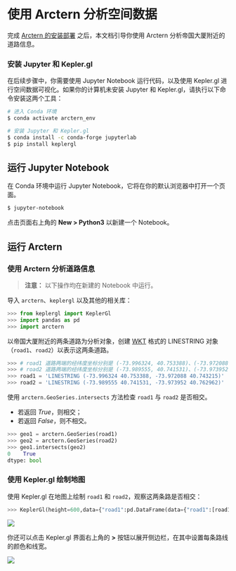 # 使用 Arctern 分析空间数据

完成 [Arctern 的安装部署](./standalone_installation.md) 之后，本文档引导你使用 Arctern 分析帝国大厦附近的道路信息。

### 安装 Jupyter 和 Kepler.gl

在后续步骤中，你需要使用 Jupyter Notebook 运行代码，以及使用 Kepler.gl 进行空间数据可视化。如果你的计算机未安装 Jupyter 和 Kepler.gl，请执行以下命令安装这两个工具：

```bash
# 进入 Conda 环境
$ conda activate arctern_env

# 安装 Jupyter 和 Kepler.gl
$ conda install -c conda-forge jupyterlab
$ pip install keplergl
```

## 运行 Jupyter Notebook

在 Conda 环境中运行 Jupyter Notebook，它将在你的默认浏览器中打开一个页面。

```bash
$ jupyter-notebook
```

点击页面右上角的 **New &gt; Python3** 以新建一个 Notebook。

## 运行 Arctern

### 使用 Arctern 分析道路信息

> **注意：** 以下操作均在新建的 Notebook 中运行。

导入 `arctern`、`keplergl` 以及其他的相关库：


```python
>>> from keplergl import KeplerGl
>>> import pandas as pd
>>> import arctern
```

以帝国大厦附近的两条道路为分析对象，创建 [WKT](https://en.wikipedia.org/wiki/Well-known_text_representation_of_geometry) 格式的 LINESTRING 对象（`road1`、`road2`）以表示这两条道路。

```python
>>> # road1 道路两端的经纬度坐标分别是 (-73.996324, 40.753388)、(-73.972088, 40.743215)
>>> # road2 道路两端的经纬度坐标分别是 (-73.989555, 40.741531)、(-73.973952, 40.762962)
>>> road1 = 'LINESTRING (-73.996324 40.753388, -73.972088 40.743215)'
>>> road2 = 'LINESTRING (-73.989555 40.741531, -73.973952 40.762962)'
```

使用 `arctern.GeoSeries.intersects` 方法检查 `road1` 与 `road2` 是否相交。

* 若返回 *True*，则相交；
* 若返回 *False*，则不相交。

```python
>>> geo1 = arctern.GeoSeries(road1)
>>> geo2 = arctern.GeoSeries(road2)
>>> geo1.intersects(geo2)
0    True
dtype: bool
```

### 使用 Kepler.gl 绘制地图

使用 Kepler.gl 在地图上绘制 `road1` 和 `road2`，观察这两条路是否相交：

```python
>>> KeplerGl(height=600,data={"road1":pd.DataFrame(data={"road1":[road1]}),"road2":pd.DataFrame(data={"raod2":[road2]})})
```

![](../../../img/quick_start/crossed_road.png)

你还可以点击 Kepler.gl 界面右上角的 **&gt;** 按钮以展开侧边栏，在其中设置每条路线的颜色和线宽。

![](../../../img/quick_start/kepler_set_witth.png)